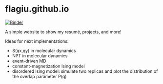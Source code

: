 # flagiu.github.io

[![Binder](https://mybinder.org/badge_logo.svg)](https://mybinder.org/v2/gh/flagiu/flagiu.github.io/HEAD)

A simple website to show my resumé, projects, and more!

Ideas for next implementations:
- S(qx,qy) in molecular dynamics
- NPT in molecular dynamics
- event-driven MD
- constant-magnetization Ising model
- disordered Ising model: simulate two replicas and plot the distribution of the overlap parameter P(q)
